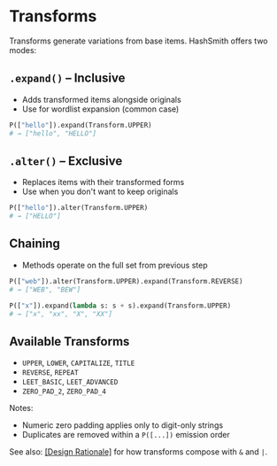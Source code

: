 # Transforms

Transforms generate variations from base items. HashSmith offers two modes:

## `.expand()` – Inclusive
- Adds transformed items alongside originals
- Use for wordlist expansion (common case)

```python
P(["hello"]).expand(Transform.UPPER)
# → ["hello", "HELLO"]
```

## `.alter()` – Exclusive
- Replaces items with their transformed forms
- Use when you don't want to keep originals

```python
P(["hello"]).alter(Transform.UPPER)
# → ["HELLO"]
```

## Chaining
- Methods operate on the full set from previous step

```python
P(["web"]).alter(Transform.UPPER).expand(Transform.REVERSE)
# → ["WEB", "BEW"]

P(["x"]).expand(lambda s: s + s).expand(Transform.UPPER)
# → ["x", "xx", "X", "XX"]
```

## Available Transforms
- `UPPER`, `LOWER`, `CAPITALIZE`, `TITLE`
- `REVERSE`, `REPEAT`
- `LEET_BASIC`, `LEET_ADVANCED`
- `ZERO_PAD_2`, `ZERO_PAD_4`

Notes:
- Numeric zero padding applies only to digit-only strings
- Duplicates are removed within a `P([...])` emission order

See also: [[Design Rationale]](Design-Rationale.md) for how transforms compose with `&` and `|`.
